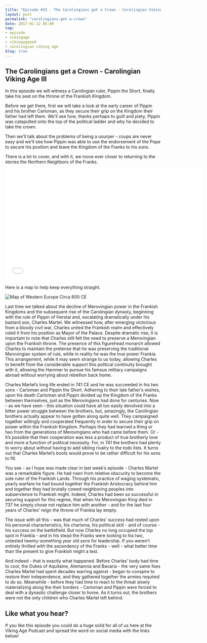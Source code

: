 ```yaml
---
title: "Episode #25 - The Carolingians get a Crown - Carolingian Viking Age III"
layout: post
permalink: "carolingians-get-a-crown"
date: 2017-01-12 05:00
tag:
- episode
- vikingage
- vikingagepod
- carolingian viking age 
blog: true
---
```


## The Carolingians get a Crown - Carolingian Viking Age III

In this episode we will witness a Carolingian ruler, Pippin the Short, finally take his seat on the throne of the Frankish Kingdom. 

Before we get there, first we will take a look at the early career of Pippin and his brother Carloman, as they secure their grip on the Kingdom their father had left them. We'll see how, thanks perhaps to guilt and piety, Pippin was catapulted onto the top of the political ladder and why he decided to take the crown. 

Then we'll talk about the problems of being a usurper - coups are never easy and we'll see how Pippin was able to use the endorsement of the Pope to secure his position and leave the Kingdom of the Franks to his sons. 

There is a lot to cover, and with it, we move ever closer to returning to the stories the Northern Neighbors of the Franks. 

<iframe style="border: none" src="//html5-player.libsyn.com/embed/episode/id/4980006/height/360/width/640/theme/standard/autonext/no/thumbnail/yes/autoplay/no/preload/no/no_addthis/no/direction/backward/no-cache/true/" height="360" width="640" scrolling="no"  allowfullscreen webkitallowfullscreen mozallowfullscreen oallowfullscreen msallowfullscreen></iframe>

Here is a map to help keep everything straight. 

![Map of Western Europe Circa 600 CE]({{site.url}}/assets/images/western_europe_circa_600_ep_23_map_2.png "Map of Western Europe Circa 500 CE")

Last time we talked about the decline of Merovingian power in the Frankish Kingdoms and the subsequent rise of the Carolingian dynasty, beginning with the rule of Pippin of Herstal and, escalating dramatically under his bastard son, Charles Martel. We witnessed how, after emerging victorious from a bloody civil war, Charles united the Frankish realm and effectively ruled it from his position as Mayor of the Palace. Despite dramatic rise, it is important to note that Charles still felt the need to preserve a Merovingian upon the Frankish throne. The presence of this figurehead monarch allowed Charles to maintain the pretense that he was preserving the traditional Merovingian system of rule, while in reality he was the true power Frankia. This arrangement, while it may seem strange to us today, allowing Charles to benefit from the considerable support this political continuity brought with it, allowing the Hammer to pursue his famous military campaigns abroad without worrying about rebellion back home.  

Charles Martel’s long life ended in 741 CE and he was succeeded in his two sons - Carloman and Pippin the Short. Adhering to their late father’s wishes, upon his death Carloman and Pippin divided up the Kingdom of the Franks between themselves, just as the Merovingians had done for centuries. Now - as we have seen - this situation could have all too easily devolved into a bitter power struggle between the brothers, but, amazingly, the Carolingian brothers actually appear to have gotten along quite well. They campaigned together willingly and cooperated frequently in order to secure their grip on power within the Frankish Kingdom. Perhaps they had learned a thing or two from the generations of Merovingians who had came before them. Or - it’s possible that their cooperation was less a product of true brotherly love and more a function of political necessity. For, in 741 the brothers had plenty to worry about without having to add sibling rivalry to the todo lists. It turns out that Charles Martel’s boots would prove to be rather difficult for his sons to fill. 

You see - as I hope was made clear in last week’s episode - Charles Martel was a remarkable figure. He had risen from relative obscurity to become the sole ruler of the Frankish Lands. Through his practice of waging systematic, yearly warfare he had bound together the Frankish Aristocracy behind him and together they had brutally cowed neighboring peoples into subservience to Frankish might. Indeed, Charles had been so successful in securing support for this regime, that when his Merovingian King died in 737 he simply chose not replace him with another - and for the last four years of Charles’ reign the throne of Frankia lay empty. 

The issue with all this - was that much of Charles’ success had rested upon his personal characteristics, his charisma, his political skill - and of course - his success on the battlefield. But now Charles no long occupied the top spot in Frankia - and in his stead the Franks were looking to his two, untested twenty-something year old sons for leadership. If you weren’t entirely thrilled with the ascendency of the Franks - well - what better time than the present to give Frankish might a test. 

And indeed - that is exactly what happened. Before Charles’ body had time to cool, the Dukes of Aquitaine, Alemannia and Bavaria - the very same foes Charles Martel had spent decades warring against - began to conspire to restore their independence, and they gathered together the armies required to do so. Meanwhile - before they had time to react to the threat slowly materializing along the their borders - Carloman and Pippin were forced to deal with a dynastic challenge closer to home. As it turns out, the brothers were not the only children who Charles Martel left behind. 

## Like what you hear?
If you like this episode you could do a huge solid for all of us here at the Viking Age Podcast and spread the word on social media with the links below!